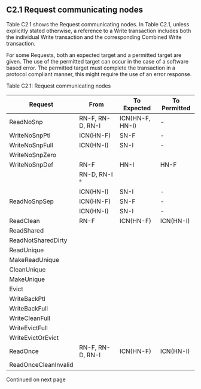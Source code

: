 ## C2.1 Request communicating nodes

Table C2.1 shows the Request communicating nodes. In Table C2.1, unless explicitly stated otherwise, a reference to a Write transaction includes both the individual Write transaction and the corresponding Combined Write transaction.

For some Requests, both an expected target and a permitted target are given. The use of the permitted target can occur in the case of a software based error. The permitted target must complete the transaction in a protocol compliant manner, this might require the use of an error response.

Table C2.1: Request communicating nodes

<!-- MERGE table -->

| Request              | From             | To Expected     | To Permitted |
|----------------------|------------------|-----------------|--------------|
| ReadNoSnp            | RN-F, RN-D, RN-I | ICN(HN-F, HN-I) | -            |
| WriteNoSnpPtl        | ICN(HN-F)        | SN-F            | -            |
| WriteNoSnpFull       | ICN(HN-I)        | SN-I            | -            |
| WriteNoSnpZero       |                  |                 |              |
| WriteNoSnpDef        | RN-F             | HN-I            | HN-F         |
|                      | RN-D, RN-I ᵃ     |                 |              |
|                      | ICN(HN-I)        | SN-I            | -            |
| ReadNoSnpSep         | ICN(HN-F)        | SN-F            | -            |
|                      | ICN(HN-I)        | SN-I            | -            |
| ReadClean            | RN-F             | ICN(HN-F)       | ICN(HN-I)    |
| ReadShared           |                  |                 |              |
| ReadNotSharedDirty   |                  |                 |              |
| ReadUnique           |                  |                 |              |
| MakeReadUnique       |                  |                 |              |
| CleanUnique          |                  |                 |              |
| MakeUnique           |                  |                 |              |
| Evict                |                  |                 |              |
| WriteBackPtl         |                  |                 |              |
| WriteBackFull        |                  |                 |              |
| WriteCleanFull       |                  |                 |              |
| WriteEvictFull       |                  |                 |              |
| WriteEvictOrEvict    |                  |                 |              |
| ReadOnce             | RN-F, RN-D, RN-I | ICN(HN-F)       | ICN(HN-I)    |
| ReadOnceCleanInvalid |                  |                 |              |

Continued on next page